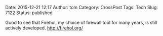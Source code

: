 Date: 2015-12-21 12:17
Author: tom
Category: CrossPost
Tags: Tech
Slug: 7122
Status: published

Good to see that Firehol, my choice of firewall tool for many years, is
still actively developed. <http://firehol.org/>

